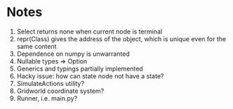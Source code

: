 # Notes

1. Select returns none when current node is terminal
2. repr(Class) gives the address of the object, which is unique even for the same content
3. Dependence on numpy is unwarranted
4. Nullable types => Option
5. Generics and typings partially implemented
6. Hacky issue: how can state node not have a state?
7. SimulateActions utility?
8. Gridworld coordinate system?
9. Runner, i.e. main.py?